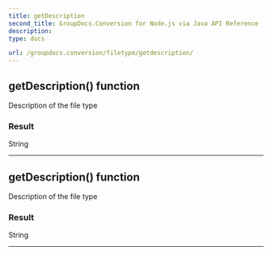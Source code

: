 ```yaml
---
title: getDescription
second_title: GroupDocs.Conversion for Node.js via Java API Reference
description: 
type: docs

url: /groupdocs.conversion/filetype/getdescription/
---
```


## getDescription()  function
Description of the file type

### Result
String


---


## getDescription()  function
Description of the file type

### Result
String


---


